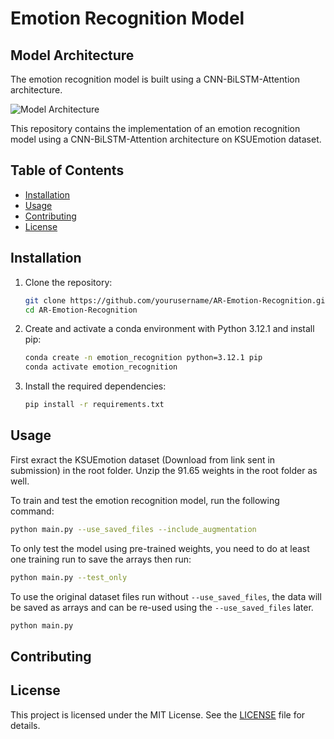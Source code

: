 # Emotion Recognition Model
## Model Architecture

The emotion recognition model is built using a CNN-BiLSTM-Attention architecture. 

![Model Architecture](https://github.com/user-attachments/assets/e469773f-8009-4be6-8772-f2c20c43c8ea)


This repository contains the implementation of an emotion recognition model using a CNN-BiLSTM-Attention architecture on KSUEmotion dataset.

## Table of Contents
- [Installation](#installation)
- [Usage](#usage)
- [Contributing](#contributing)
- [License](#license)

## Installation

1. Clone the repository:
    ```bash
    git clone https://github.com/yourusername/AR-Emotion-Recognition.git
    cd AR-Emotion-Recognition
    ```


2. Create and activate a conda environment with Python 3.12.1 and install pip:
    ```bash
    conda create -n emotion_recognition python=3.12.1 pip
    conda activate emotion_recognition
    ```
3. Install the required dependencies:
    ```bash
    pip install -r requirements.txt
    ```
    

## Usage
First exract the KSUEmotion dataset (Download from link sent in submission) in the root folder.
Unzip the 91.65 weights in the root folder as well.

To train and test the emotion recognition model, run the following command:
```bash
python main.py --use_saved_files --include_augmentation
```
To only test the model using pre-trained weights, you need to do at least one training run to save the arrays then run:
```bash
python main.py --test_only
```

To use the original dataset files run without `--use_saved_files`, the data will be saved as arrays and can be re-used using the `--use_saved_files` later.

```bash
python main.py 
```

## Contributing


## License

This project is licensed under the MIT License. See the [LICENSE](LICENSE) file for details.
